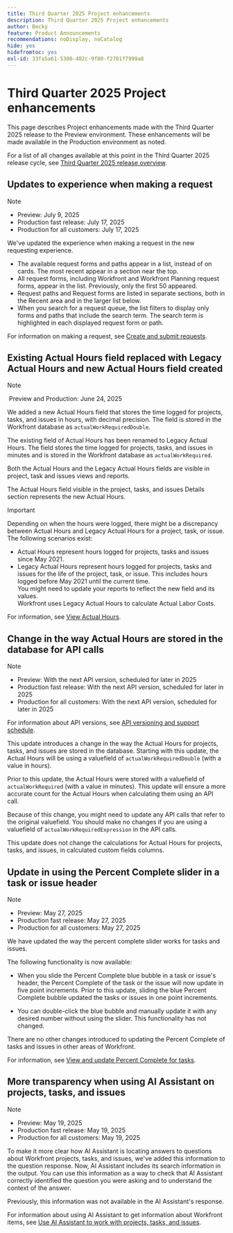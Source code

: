 ```yaml
---
title: Third Quarter 2025 Project enhancements
description: Third Quarter 2025 Project enhancements
author: Becky
feature: Product Announcements
recommendations: noDisplay, noCatalog
hide: yes
hidefromtoc: yes
exl-id: 33fa5a61-5300-402c-9f80-f2701f7999a8
---
```

# Third Quarter 2025 Project enhancements

This page describes Project enhancements made with the Third Quarter 2025 release to the Preview environment. These enhancements will be made available in the Production environment as noted.

For a list of all changes available at this point in the Third Quarter 2025 release cycle, see [Third Quarter 2025 release overview](/help/quicksilver/product-announcements/product-releases/25-q3-release-activity/25-q3-release-overview.md).

## Updates to experience when making a request

>[!NOTE]
>
>* Preview: July 9, 2025
>* Production fast release: July 17, 2025
>* Production for all customers: July 17, 2025

We've updated the experience when making a request in the new requesting experience. 

* The available request forms and paths appear in a list, instead of on cards. The most recent appear in a section near the top.
* All request forms, including Workfront and Workfront Planning request forms, appear in the list. Previously, only the first 50 appeared.
* Request paths and Request forms are listed in separate sections, both in the Recent area and in the larger list below.
* When you search for a request queue, the list filters to display only forms and paths that include the search term. The search term is highlighted in each displayed request form or path.

For information on making a request, see [Create and submit requests](/help/quicksilver/manage-work/requests/create-requests/create-submit-requests.md).

## Existing Actual Hours field replaced with Legacy Actual Hours and new Actual Hours field created 

>[!NOTE]
>
> Preview and Production: June 24, 2025 

We added a new Actual Hours field that stores the time logged for projects, tasks, and issues in hours, with decimal precision. The field is stored in the Workfront database as `actualWorkRequiredDouble`. 

The existing field of Actual Hours has been renamed to Legacy Actual Hours. The field stores the time logged for projects, tasks, and issues in minutes and is stored in the Workfront database as `actualWorkRequired`.  

Both the Actual Hours and the Legacy Actual Hours fields are visible in project, task  and issues views and reports.

The Actual Hours field visible in the project, tasks, and issues Details section represents the new Actual Hours.

>[!IMPORTANT]
>
>Depending on when the hours were logged, there might be a discrepancy between Actual Hours and Legacy Actual Hours for a project, task, or issue.<br>
>The following scenarios exist:
>
>* Actual Hours represent hours logged for projects, tasks and issues since May 2021.
>* Legacy Actual Hours represent hours logged for projects, tasks and issues for the life of the project, task, or issue. This includes hours logged before May 2021 until the current time. 
><br>You might need to update your reports to reflect the new field and its values.
><br>Workfront uses Legacy Actual Hours to calculate Actual Labor Costs.

For information, see [View Actual Hours](/help/quicksilver/manage-work/tasks/task-information/actual-hours.md).


## Change in the way Actual Hours are stored in the database for API calls

>[!NOTE]
>
>* Preview: With the next API version, scheduled for later in 2025
>* Production fast release: With the next API version, scheduled for later in 2025 
>* Production for all customers:  With the next API version, scheduled for later in 2025
>
>For information about API versions, see [API versioning and support schedule](/help/quicksilver/wf-api/api/api-version-support-schedule.md).

This update introduces a change in the way the Actual Hours for projects, tasks, and issues are stored in the database. Starting with this update, the Actual Hours will be using a valuefield of `actualWorkRequiredDouble` (with a value in hours).

Prior to this update, the Actual Hours were stored with a valuefield of `actualWorkRequired` (with a value in minutes). This update will ensure a more accurate count for the Actual Hours when calculating them using an API call.

Because of this change, you might need to update any API calls that refer to the original valuefield. You should make no changes if you are using a valuefield of `actualWorkRequiredExpression` in the API calls.

This update does not change the calculations for Actual Hours for projects, tasks, and issues, in calculated custom fields columns.

## Update in using the Percent Complete slider in a task or issue header

>[!NOTE]
>
>* Preview: May 27, 2025
>* Production fast release: May 27, 2025 
>* Production for all customers:  May 27, 2025

We have updated the way the percent complete slider works for tasks and issues.

The following functionality is now available:

* When you slide the Percent Complete blue bubble in a task or issue's header, the Percent Complete of the task or the issue will now update in five point increments. Prior to this update, sliding the blue Percent Complete bubble updated the tasks or issues in one point increments.

* You can double-click the blue bubble and manually update it with any desired number without using the slider. This functionality has not changed.

There are no other changes introduced to updating the Percent Complete of tasks and issues in other areas of Workfront.

For information, see [View and update Percent Complete for tasks](/help/quicksilver/manage-work/projects/updating-work-in-a-project/view-update-percent-complete-for-tasks.md).

## More transparency when using AI Assistant on projects, tasks, and issues

>[!NOTE]
>
>* Preview: May 19, 2025
>* Production fast release: May 19, 2025 
>* Production for all customers:  May 19, 2025

To make it more clear how AI Assistant is locating answers to questions about Workfront projects, tasks, and issues, we've added this information to the question response. Now, AI Assistant includes its search information in the output. You can use this information as a way to check that AI Assistant correctly identified the question you were asking and to understand the context of the answer. 

Previously, this information was not available in the AI Assistant's response. 

For information about using AI Assistant to get information about Workfront items, see [Use AI Assistant to work with projects, tasks, and issues](/help/quicksilver/workfront-basics/ai-assistant/work-with-pti-through-ai-assisant.md).


